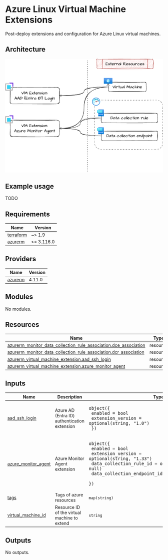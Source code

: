 # Azure Linux Virtual Machine Extensions

Post-deploy extensions and configuration for Azure Linux virtual machines.

## Architecture

![architecture](./docs/module-arch.drawio.png)

## Example usage

TODO

<!-- markdownlint-disable -->
<!-- BEGIN_TF_DOCS -->
## Requirements

| Name | Version |
|------|---------|
| <a name="requirement_terraform"></a> [terraform](#requirement\_terraform) | ~> 1.9 |
| <a name="requirement_azurerm"></a> [azurerm](#requirement\_azurerm) | >= 3.116.0 |

## Providers

| Name | Version |
|------|---------|
| <a name="provider_azurerm"></a> [azurerm](#provider\_azurerm) | 4.11.0 |

## Modules

No modules.

## Resources

| Name | Type |
|------|------|
| [azurerm_monitor_data_collection_rule_association.dce_association](https://registry.terraform.io/providers/hashicorp/azurerm/latest/docs/resources/monitor_data_collection_rule_association) | resource |
| [azurerm_monitor_data_collection_rule_association.dcr_association](https://registry.terraform.io/providers/hashicorp/azurerm/latest/docs/resources/monitor_data_collection_rule_association) | resource |
| [azurerm_virtual_machine_extension.aad_ssh_login](https://registry.terraform.io/providers/hashicorp/azurerm/latest/docs/resources/virtual_machine_extension) | resource |
| [azurerm_virtual_machine_extension.azure_monitor_agent](https://registry.terraform.io/providers/hashicorp/azurerm/latest/docs/resources/virtual_machine_extension) | resource |

## Inputs

| Name | Description | Type | Default | Required |
|------|-------------|------|---------|:--------:|
| <a name="input_aad_ssh_login"></a> [aad\_ssh\_login](#input\_aad\_ssh\_login) | Azure AD (Entra ID) authentication extension | <pre>object({<br/>    enabled           = bool<br/>    extension_version = optional(string, "1.0")<br/>  })</pre> | <pre>{<br/>  "enabled": true<br/>}</pre> | no |
| <a name="input_azure_monitor_agent"></a> [azure\_monitor\_agent](#input\_azure\_monitor\_agent) | Azure Monitor Agent extension | <pre>object({<br/>    enabled                     = bool<br/>    extension_version           = optional(string, "1.33")<br/>    data_collection_rule_id     = optional(string, null)<br/>    data_collection_endpoint_id = optional(string, null)<br/>  })</pre> | <pre>{<br/>  "enabled": false<br/>}</pre> | no |
| <a name="input_tags"></a> [tags](#input\_tags) | Tags of azure resources | `map(string)` | `{}` | no |
| <a name="input_virtual_machine_id"></a> [virtual\_machine\_id](#input\_virtual\_machine\_id) | Resource ID of the virtual machine to extend | `string` | n/a | yes |

## Outputs

No outputs.
<!-- END_TF_DOCS -->
